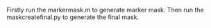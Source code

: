Firstly run the markermask.m to generate marker mask.
Then run the maskcreatefinal.py to generate the final mask.

